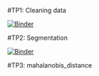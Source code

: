 #TP1: Cleaning data

[![Binder](https://mybinder.org/badge_logo.svg)](https://mybinder.org/v2/gh/souhahd/DATA-MINING/main?labpath=TP1_CLEANING_DATA.ipynb)

#TP2: Segmentation

[![Binder](https://mybinder.org/badge_logo.svg)](https://mybinder.org/v2/gh/souhahd/DATA-MINING/main?labpath=TP_Seg.ipynb)

#TP3: mahalanobis_distance
